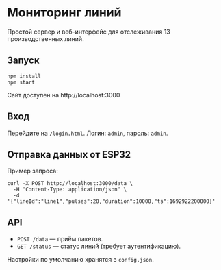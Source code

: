# Мониторинг линий

Простой сервер и веб-интерфейс для отслеживания 13 производственных линий.

## Запуск
```
npm install
npm start
```
Сайт доступен на http://localhost:3000

## Вход

Перейдите на `/login.html`. Логин: `admin`, пароль: `admin`.

## Отправка данных от ESP32
Пример запроса:
```
curl -X POST http://localhost:3000/data \
  -H "Content-Type: application/json" \
  -d '{"lineId":"line1","pulses":20,"duration":10000,"ts":1692922200000}'
```
## API
- `POST /data` — приём пакетов.
- `GET /status` — статус линий (требует аутентификацию).

Настройки по умолчанию хранятся в `config.json`.
